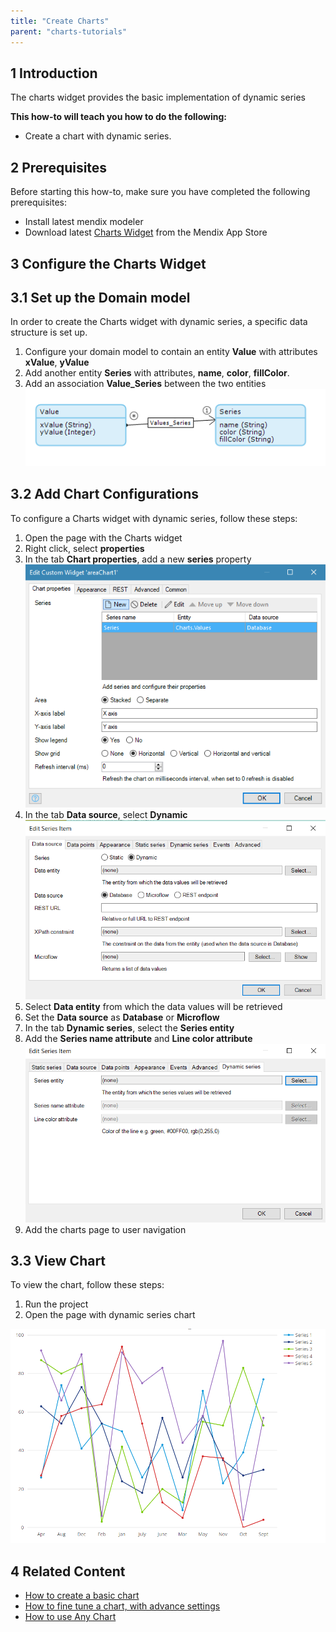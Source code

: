 ```yaml
---
title: "Create Charts"
parent: "charts-tutorials"
---
```


## 1 Introduction

The charts widget provides the basic implementation of dynamic series

**This how-to will teach you how to do the following:**

* Create a chart with dynamic series.

## 2 Prerequisites

Before starting this how-to, make sure you have completed the following prerequisites:

* Install latest mendix modeler
* Download latest [Charts Widget](https://appstore.home.mendix.com/link/app/105695/) from the Mendix App Store

## 3 Configure the Charts Widget

## 3.1 Set up the Domain model

In order to create the Charts widget with dynamic series, a specific data structure is set up.

1. Configure your domain model to contain an entity **Value** with attributes **xValue**, **yValue**  
1. Add another entity **Series** with attributes, **name**, **color**, **fillColor**.
1. Add an association **Value_Series** between the two entities  
![Values entity](attachments/charts/charts-dynamic-series-model.png)

## 3.2 Add Chart Configurations

To configure a Charts widget with dynamic series, follow these steps:

1. Open the page with the Charts widget
1. Right click, select **properties**
1. In the tab **Chart properties**, add a new **series** property  
![Chart Series](attachments/charts/charts-series.png)
1. In the tab **Data source**, select **Dynamic**  
![select Dynamic](attachments/charts/charts-dynamic-series-select.png)
1. Select **Data entity** from which the data values will be retrieved  
1. Set the **Data source** as **Database** or **Microflow**
1. In the tab **Dynamic series**, select the **Series entity**  
1. Add the **Series name attribute** and **Line color attribute**
![select Data Points](attachments/charts/charts-dynamic-series-attributes.png)
1. Add the charts page to user navigation  

## 3.3 View Chart

To view the chart, follow these steps:

1. Run the project  
1. Open the page with dynamic series chart  

![Dynamic Series Chart](attachments/charts/charts-dynamic-series-chart.png)

## 4 Related Content

* [How to create a basic chart](charts-basic-create)
* [How to fine tune a chart, with advance settings](charts-advanced-tuning)
* [How to use Any Chart](charts-any-usage)
